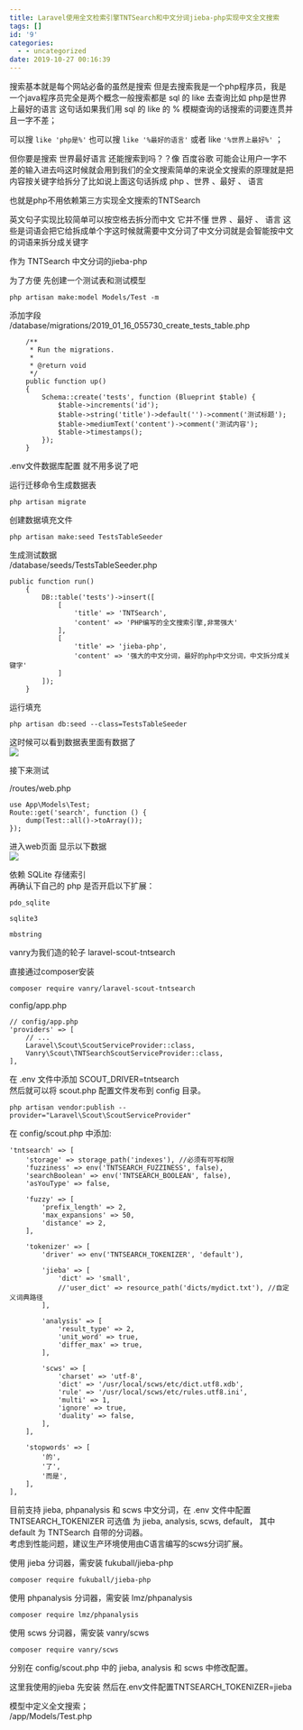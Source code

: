 ```yaml
---
title: Laravel使用全文检索引擎TNTSearch和中文分词jieba-php实现中文全文搜索
tags: []
id: '9'
categories:
  - - uncategorized
date: 2019-10-27 00:16:39
---
```


搜索基本就是每个网站必备的虽然是搜索 但是去搜索我是一个php程序员，我是一个java程序员完全是两个概念一般搜索都是 sql 的 like 去查询比如 php是世界上最好的语言 这句话如果我们用 sql 的 like 的 % 模糊查询的话搜索的词要连贯并且一字不差；

可以搜 `like 'php是%'` 也可以搜 `like '%最好的语言'` 或者 like `'%世界上最好%'` ；

但你要是搜索 世界最好语言 还能搜索到吗？？像 百度谷歌 可能会让用户一字不差的输入进去吗这时候就会用到我们的全文搜索简单的来说全文搜索的原理就是把内容按关键字给拆分了比如说上面这句话拆成 php 、世界 、最好 、 语言

也就是php不用依赖第三方实现全文搜索的TNTSearch

英文句子实现比较简单可以按空格去拆分而中文 它并不懂 世界 、最好 、 语言 这些是词语会把它给拆成单个字这时候就需要中文分词了中文分词就是会智能按中文的词语来拆分成关键字

作为 TNTSearch 中文分词的jieba-php

为了方便 先创建一个测试表和测试模型

`php artisan make:model Models/Test -m`

添加字段  
/database/migrations/2019\_01\_16\_055730\_create\_tests\_table.php

```
    /**
     * Run the migrations.
     *
     * @return void
     */
    public function up()
    {
        Schema::create('tests', function (Blueprint $table) {
            $table->increments('id');
            $table->string('title')->default('')->comment('测试标题');
            $table->mediumText('content')->comment('测试内容');
            $table->timestamps();
        });
    }
```

.env文件数据库配置 就不用多说了吧

运行迁移命令生成数据表

`php artisan migrate`

创建数据填充文件

`php artisan make:seed TestsTableSeeder`

生成测试数据  
/database/seeds/TestsTableSeeder.php

```
public function run()
    {
        DB::table('tests')->insert([
            [
                'title' => 'TNTSearch',
                'content' => 'PHP编写的全文搜索引擎,非常强大'
            ],
            [
                'title' => 'jieba-php',
                'content' => '强大的中文分词，最好的php中文分词，中文拆分成关键字'
            ]
        ]);
    }
```

运行填充

`php artisan db:seed --class=TestsTableSeeder`

这时候可以看到数据表里面有数据了  
![](http://blog.gaobinzhan.com/uploads/article/20190116/c338522447c77fac5ff37befbb2f336d.png)

接下来测试

/routes/web.php

```
use App\Models\Test;
Route::get('search', function () {
    dump(Test::all()->toArray());
});
```

进入web页面 显示以下数据  
![](http://blog.gaobinzhan.com/uploads/article/20190116/fd1f2e0093ad3628c94408bb557c1b7c.png)

依赖 SQLite 存储索引  
再确认下自己的 php 是否开启以下扩展：

`pdo_sqlite`

`sqlite3`

`mbstring`

vanry为我们造的轮子 laravel-scout-tntsearch

直接通过composer安装

`composer require vanry/laravel-scout-tntsearch`

config/app.php

```
// config/app.php
'providers' => [
    // ...
    Laravel\Scout\ScoutServiceProvider::class,
    Vanry\Scout\TNTSearchScoutServiceProvider::class,
],
```

在 .env 文件中添加 SCOUT\_DRIVER=tntsearch  
然后就可以将 scout.php 配置文件发布到 config 目录。

`php artisan vendor:publish --provider="Laravel\Scout\ScoutServiceProvider"`

在 config/scout.php 中添加:

```
'tntsearch' => [
    'storage' => storage_path('indexes'), //必须有可写权限
    'fuzziness' => env('TNTSEARCH_FUZZINESS', false),
    'searchBoolean' => env('TNTSEARCH_BOOLEAN', false),
    'asYouType' => false,

    'fuzzy' => [
        'prefix_length' => 2,
        'max_expansions' => 50,
        'distance' => 2,
    ],

    'tokenizer' => [
        'driver' => env('TNTSEARCH_TOKENIZER', 'default'),

        'jieba' => [
            'dict' => 'small',
            //'user_dict' => resource_path('dicts/mydict.txt'), //自定义词典路径
        ],

        'analysis' => [
            'result_type' => 2,
            'unit_word' => true,
            'differ_max' => true,
        ],

        'scws' => [
            'charset' => 'utf-8',
            'dict' => '/usr/local/scws/etc/dict.utf8.xdb',
            'rule' => '/usr/local/scws/etc/rules.utf8.ini',
            'multi' => 1,
            'ignore' => true,
            'duality' => false,
        ],
    ],

    'stopwords' => [
        '的',
        '了',
        '而是',
    ],
],
```

目前支持 jieba, phpanalysis 和 scws 中文分词，在 .env 文件中配置 TNTSEARCH\_TOKENIZER 可选值 为 jieba, analysis, scws, default， 其中 default 为 TNTSearch 自带的分词器。  
考虑到性能问题，建议生产环境使用由C语言编写的scws分词扩展。

使用 jieba 分词器，需安装 fukuball/jieba-php

`composer require fukuball/jieba-php`

使用 phpanalysis 分词器，需安装 lmz/phpanalysis

`composer require lmz/phpanalysis`

使用 scws 分词器，需安装 vanry/scws

`composer require vanry/scws`

分别在 config/scout.php 中的 jieba, analysis 和 scws 中修改配置。

这里我使用的jieba 先安装 然后在.env文件配置TNTSEARCH\_TOKENIZER=jieba

模型中定义全文搜索；  
/app/Models/Test.php